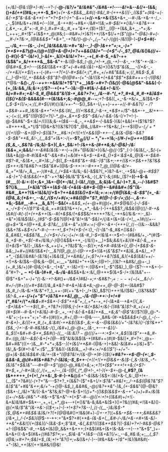 (+_/&)-@&:(@+)-#(--_+?-/-__@-/&?_/+"&!&#&"-/&#&-+!----&!_+&--_&(_/+-(&&;()_+&(+*((_#&;+;+*-$_$+__)+_(*-&+$&&__&#((-#&/_#-(+++&(((-_((&$"+(_#_&-+(-&(-*$"&-&&-&+*(-+"+?+$+!-)+"-&_++(__+*((-*+&-+&:(__$&+&+_--#-/&-+&-+-/_-_-_$(#&/&+_+_/_#&*(--)(#__&-++_#(-+#&+-/&#+!(_&;+#-$&!+*(/&/-+&?&+-*(_&*_-+_&"+:-#_#-)_#+#+:&;_#_++"&*+;($_)+($?__(@-+(&&_&+__-*+;&-(_+++;_#+!$"_+_(&$++_@(#&;(--#&#+/+)&?(++/(&+$(/+*+($"(@+"-@&)-#+(-__#-/+?&:+_(@&&&$+"+&+"_-+?&/()-@-/-$_+(_(-$"+*_/-/(@_)-/&!(@-)__-(_)+$+#(-__-/&_+---(&-_-)+(_)&!&&&/&:+#+"&)--_)-@-)&++"+;+_-)+"(*+$++&?_)_@+/(@+((@+&-@+)+?_++*&&()&)+"--(+$"-/-_$?_@&/&*()&_((_/+-()-#()(-$"-(&!+)_)-&(*-_&)(*&!&!+?+-_-+(_#-#-$_+&?-++(&$&"+_&/+*+*&__$&-&"__+-&:(@-&_$_(-@_/+!-*_@_-+)--&-_-+?&"-*-(&:-@&#+&_$+!---(&$&!(&&++:$"+(-#+#&:(&_(-+&)+)()&?_/$"&(&___-((*&-_--/++&)(++$_/(++-(-(#+*--+?(+(/-#+$&(+;(*_#+_+/+#&"&&&;+;(/_#&$-$_&(__)-@+!(/_+-$&&_&-$$"$?-@(@_#_+-(+"-(&!((&_+(+&&"_$$"+$&#+_+*+-(_-/(@&)(*_@&--__&_(_)-*_/(--++*+-+&&!&!+?$"(*+__)&$-_+#+?-(_)&_()_(-@&(_@_$&"-&&&(-(-(+_(&:&&_/&;&:+;(/$?--+(+*+"-*-)&:-@+#(&-/-_&&+!-_&!(-&*_)+#+#+;+_&!-$_#_@&&$"&!($-*_&&?+?+;_/&--#-*(_+?_#+&_#_#-*&)&$_+((_$(/+&($-*&&&&(#--+(&!&&+;&;-#_@_@_#--__+;+?-$&((_+_-&-*&/+__&($&+_$-(_$-$+((/+;+;((_#+$(/(#_)()_(&/++-*_--$()_$&+-$(/_(+$+)-*++-+((-#-&_&$?(/-/$?+$&#-++#_)&!&-&*+"+!+$&:(#(__(((+!&_&$_/-&-+_+&$+*+/$"-&&*-+__&!+*--+;-(+:((_#$"_((@($()+?(/-*_@+_&*+$-$$"-$&/+/-&&-_)&-(/+?+!-)-@-$&#&"-$+:&)+/((((&;&-+(_$&---&_-_++&$+-(_-&&$-)(&(+&&(++($?&?$?+#+*+*&_+*(/$"(@&+&?((&?&?()$"_@&_(/&#+-+?&*&/_(+-+$(@_+-$(_(/+*(/($+!(@--&+(@+)-$((&?+__#&:+(+!((+!(+&&(@-*+--(_&(&-@&:-&&?-$-$&"+*&_&!-_(__&$"+_(&+:_-_/(+__-$$?_@(/(/-*_)$"+*-*+!&;-_(/_#-/+(_)+++(()&&($_&_-_$&?&-_/&;&)-$+)(_&+_$&:+!-/&++&-_(#+*&;_&_/-@&)-/&:(&&_+_+;&&__&/_-+-&#&(&(&:-*-_(-+_(#+"_@&(&!+)(/&/-@_((_-)$"_(-)-)&(&(_-_$_(-_(+(&&+&_(@-#-#(&&*&"-&_&+#+)+_&(_#++&*+$-+&*&_()+$+:&$+&_@(&-*-$&#-#$?-#_-&(&*_-_#+)&:_/-$((_$-+&#$"&+-#&:-)$"(&+;-*+((&+:+$&++?&?&&($+++/&?&#&?-*($&"&#+*(@&-_$-++:+:-#+++?_@_((@&-&!+-&_+"+!&/+_&__+-)(#+&_(_/+$&_+:&/&;-&(-&$&?(_+)&?-&+:_-+$&/-@+*-#_$$?+&-)+"(-&!&&&(++$"_-+*+?__&(-)__&/&"$"&*&_-)(_&"(-&;(#&:_($?+__((-+$-&(#___((-&:+:((+;&+_)&+-@(*-/&(_(-(&!_/(@__&;&)&-(_&/-)+?_&_--/-)&#$?$?(/&_____(+&)&"($++(_&$-(&-(+&(&-&#+$_-(@+$-$&#_&_&_#+:_)$"(&-#&#__&*+?(&+!&)&/(/+$+?+*+&&$(&()+$+!&;+:+:+/(#_@(&&;-&-$$"(+_-&:(@&_&;(*&+-_--&/_/($+/+#(_+;+#&((@+"$?_#(@-(-$-/+;()(--_&-+*-*&;-$&#__-#-+__&_&?(--$&(+__+_&&$_+(+-@+#(@(+_#+$_@&((*-)-/-$&-+_-/+$-(+)($$?$"&-&;&_+*+#_(&_$?&++/+_+*_-&&-)-)++&$$?_/&$_&(@_(((_/-#-+&_(_&#((-#(-((+(++&++_(&_--#(+&$&/(+&$_$&/+*+*+?&:(_-*+&(/&:&-+:-_&)-+&"+)&!&$(&(*-_(#$"-$-$&?(@(*&"&!+!&"-$&)+/(/&*+(&+(*&-_(+!__+)_#_(((+--@+$+"&+(@++&_&-$?&/__(/&+_-&"+)(#+:+(-@+:-_&+-(+++_(/_((--*((&:_--_&&&?(&&_+?&_+_&$+/+*-#-(--+-+!_$+?+(+$-(+:()_-((-(&"-&_#&+()&&(-&_&#&)_+&$&?&__(-/+$+/-/+;-(+/+:(&-#_)-$+!&!&+_-+$+!--(#&#&/+_-*(#($-*&_+*_$-#-_+$($-$_#+/&!&;_/-)_@()&$&++*_-(/&!()+__)+$&;_&&!_(+_&)(#+&(-&__++((+&(_$+"&((-_(&&+-&_++(/+_+?&)$"&;--_$((+;+&+#-#&!&*(/_@-(+$&$-&-&&;_)+#+((#&!(&&*(-__&?(@_@_((-(@-++$+!(&+_(*&"_&$?++&)&_&*&)__+?+*_-($&)_)&#&!-(&?&*(+_)&&($_)++&#&/_(+;$?+/++&?($&_&)(+&$(&&!_++/_-+!_)+&-&($&--@&;&--@(_+:__+"&#&)+"++(&+;(@+!-_((&?-+&#&/_@+-_)(+_#_)&/+)(#-@&;(+&-_-(*&"_+-)&)+!(-+:(@&*+)_-$"($&)_)_@-($?--++&+-)-_&"_#+?-__$_+-*($-(&-(#+#_-&*-/&-&*__&$&*&:+:&(_@+*+$(&+$-/+:(&(&&"+--@$"+&+"+-_)+"(_(*-*&:_-+!_-&#()_+-/&&+)_#&)_-+;+-&#&?-$_/+:--+(-(+$__&/-/-#+/-/(#+)((+#+$&((/&_&*&?-#+&+)&:&*&;-@++_@-@-$_)+-(&&#$?(&_#_/-/&-&:+!&:&"+?_)_++-(#(++"&+(-_/+(&)_&$?()+++!&/($&)-_((&?&&$"(*&!-&_+__+-(/+(+"$"+)&?&*+*&)_@__-/&-(@-*+:-)+!+#(*_#&!+/(*+/&$__+#+$&*-(-$$"++&"+_(_+*+-+_+(-(&*&--+&*()(_&--$+)&&+"--+$((_#-_+?&?+)(@&;(-(*+:&(+$&)+/&(-((#&"&)$?-#_+(++)(#+$(#-*-#-&+(_+&)_&_)-#-$-_+_-*(-&(-&+&&)+*&__+&;&"-@$"&!_/$?(@_@-*-+&"+;-(+++"+;+"-#+((#(((+_#+/_@-+-@&----_&#&-(#-*&$_&&$+/-@_(_-(--#-&+)-_&(((+*_#_(+_&:&#(-+*&$((&$-_&;+-&--@&(&&(/+"-(&?&)(/-($?&*+"($&_-)+:-&-#-#&)&&-/()_/&#+)_@-@+;_(&-_+--+-&)(/-&_$((_+&#+#-*_$+*_$&#()-((___-(&:&)$?-@(((/+$--+:+$+:+_&$((&*_($"+-+&_#-#+:(@_(&!--&$(-&+(+(@_--#$"&!&(&$(&-+(#&#++(#(#-$&((*_#+?+:_@+-&#+#&"(((+-)&__#-*+*+;&$--_)(*+*(&(/+*&#-_(@&-+)+&&)-&(*&#++(/&)+*$"-(&!_&-$(#+!-_&"+:(_$"__$"&&((-*(_&$(&__+)-#+:+/+&(($"(-+/+"-@+)_&-$&)&$&#-/&/+-(&+"(@$?&!+/(&-@-*(#-)($(/__+#&?+-+$-@-(+:_$-&&&-&_@(#+#(&+#&?-/-(&)&;-$_$++-__(_+((+!(_++_@&&+-_&($-(_&-)&!&_-*-(&)&"+$&)&"---#+*_@-+$"(@()-@_#&/(+&;+;+?(*($$"+++!++&;(+$?-#+$_+_/-#+(&;(/_/(+__+/--_(&-(@(_(*_@+!-_+!-)(+-$+_-@-__(_#$?_(&(&*+*++_(+(+!_/++&:_$-#-)-*&__@_&+"-&_(&&-)&$+:(&(+&-(_&:_@+!+-(__($"+?&#(_(-(_+?+"&---$?+?_+(&&?-($"+&+(_/+:$?&"+#&)+;_/-+&$(@&?&"$?&)$"&"+#&"&++;&/+"-+()_@-&_$_)_&&#&_-@(/&?+*&"-)&_(+-$&_&"(@-@&?($&*-/_/&)+"&/((-&+"&?&;&?-@+&-$+!(_()+*_-(_()&$(&&$+-&$-+$"+)+)+#+/&(&((+-/_+&&_-(#&"-*-#_&-+$"&+&"-*(+$"-#-_-@((+:+!+((&&#_)+/+!(-&+&)&!&#+$&*--_+_+(_+*_@+--+(*()&"&-&;&&+&($+)()+?&_(((#&;+!(*&*_+&)()-@_(+!&/$"&"(&-+&:-(($+;+)-$($_-+!+_$?+?&--)_((-((__-)&/&$-*($_@&*+#&$&:&)&/+?(+(@_@&#()+!&&(#+)_-()+-+?_((+_&_&_-+$&--++;&#&&&?(/&*_)_/-(+$&)(@_$-+-*+:+"&*$?+#(_+*&_-_(&-&+(__&#-/-/&/+*&-+#+!&-&)-*+*&"+&&!()(+($&)(/-(&&-$+;$"&#_-&(_&$?((($&*+$&?((-$&)+?+!-#&$-@&?+!-_(@&$&"-#_-+&&*(&(@_&&*+&+++;(*&$(#&+(&+!&-&&--+(--+"&+$"_)+-&+&+((-&+$(#&*_+((_#&?$?+;+-_$_)&-&"+)_&_$--((&+&?(/+:_--&_#&:&;+;__(_$?(@&;+#+?+;_$&)+$_(&;+!+"&?()+;+*&((&+/-)--(#&+&&-_+)$"+!&)(_&#&#(-+"-)&)_++(&!(++!&#&/(@&!
